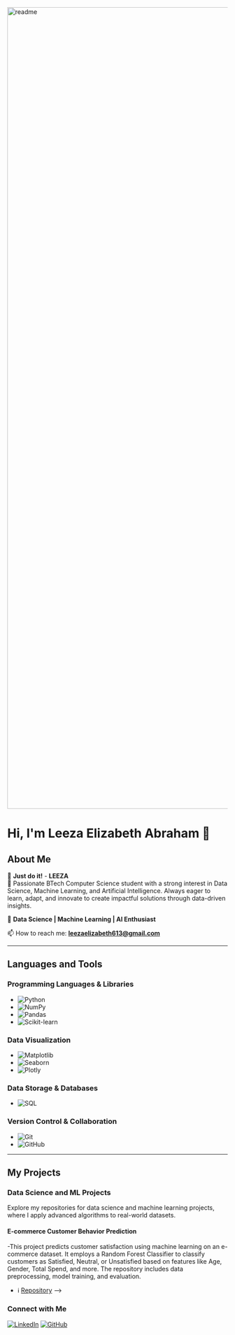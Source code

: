 
<img width="1834" alt="readme" src="https://github.com/leaish613/leaish613/assets/146575698/f151002d-7c64-4d41-a7d4-1bacad7d466a">

# Hi, I'm Leeza Elizabeth Abraham 👋

## About Me

🔭 **Just do it!** - **LEEZA**  
🌱 Passionate BTech Computer Science student with a strong interest in Data Science, Machine Learning, and Artificial Intelligence. Always eager to learn, adapt, and innovate to create impactful solutions through data-driven insights.

🤖 **Data Science | Machine Learning | AI Enthusiast**

📫 How to reach me: **leezaelizabeth613@gmail.com**

---

## Languages and Tools

### Programming Languages & Libraries
- ![Python](https://img.shields.io/badge/-Python-333333?style=flat&logo=python)
- ![NumPy](https://img.shields.io/badge/-NumPy-333333?style=flat&logo=numpy)
- ![Pandas](https://img.shields.io/badge/-Pandas-333333?style=flat&logo=pandas)
- ![Scikit-learn](https://img.shields.io/badge/-Scikit-learn-333333?style=flat&logo=scikit-learn)
  <!--![TensorFlow](https://img.shields.io/badge/-TensorFlow-333333?style=flat&logo=tensorflow)
  ![Keras](https://img.shields.io/badge/-Keras-333333?style=flat&logo=keras)  ![PyTorch](https://img.shields.io/badge/-PyTorch-333333?style=flat&logo=pytorch)   ![XGBoost](https://img.shields.io/badge/-XGBoost-333333?style=flat&logo=xgboost)![LightGBM](https://img.shields.io/badge/-LightGBM-333333?style=flat&logo=lightgbm)-->

### Data Visualization
- ![Matplotlib](https://img.shields.io/badge/-Matplotlib-333333?style=flat&logo=matplotlib)
- ![Seaborn](https://img.shields.io/badge/-Seaborn-333333?style=flat&logo=seaborn)
- ![Plotly](https://img.shields.io/badge/-Plotly-333333?style=flat&logo=plotly)


<!--
### Data Processing & Big Data
- ![Apache Spark](https://img.shields.io/badge/-Apache%20Spark-333333?style=flat&logo=apache-spark)
- ![Dask](https://img.shields.io/badge/-Dask-333333?style=flat&logo=dask)

### Cloud & Deployment
- ![AWS](https://img.shields.io/badge/-AWS-333333?style=flat&logo=amazon-aws)
- ![Google Cloud](https://img.shields.io/badge/-Google%20Cloud-333333?style=flat&logo=google-cloud)
- ![Microsoft Azure](https://img.shields.io/badge/-Microsoft%20Azure-333333?style=flat&logo=microsoft-azure)
-->
### Data Storage & Databases
- ![SQL](https://img.shields.io/badge/-SQL-333333?style=flat&logo=postgresql)
<!-- - ![MongoDB](https://img.shields.io/badge/-MongoDB-333333?style=flat&logo=mongodb) -->
 
### Version Control & Collaboration
- ![Git](https://img.shields.io/badge/-Git-333333?style=flat&logo=git)
- ![GitHub](https://img.shields.io/badge/-GitHub-333333?style=flat&logo=github)

---

## My Projects

### Data Science and ML Projects
Explore my repositories for data science and machine learning projects, where I apply advanced algorithms to real-world datasets.

####  E-commerce Customer Behavior Prediction
-This project predicts customer satisfaction using machine learning on an e-commerce dataset. It employs a Random Forest Classifier to classify customers as Satisfied, Neutral, or Unsatisfied based on features like Age, Gender, Total Spend, and more. The repository includes data preprocessing, model training, and evaluation.

- ℹ️ [Repository](https://github.com/leaish613/e_commerce_customer_behavior_prediction) -->
<!-- - 🌐 [Live Demo](https://leaish613.github.io/portfolio)
---




<!-- ### Coding Profiles

[![HackerRank](https://img.shields.io/badge/HackerRank-Profile-brightgreen)](https://www.hackerrank.com/leezaelizabethabraham)

### My Workspace

- **Editor**: VS Code
- **OS**: Windows 10
- **Keyboard**: Logitech K380
- **Mouse**: Logitech M337

### GitHub Stats

![Leeza's GitHub Stats](https://github-readme-stats.vercel.app/api?username=nibinpsreenivas&show_icons=true&theme=radical) -->


<!-- ### Portfolio Website
My personal portfolio showcasing my projects and skills.

- ℹ️ [Portfolio Repository](https://github.com/leaish613/portfolio) -->
<!-- - 🌐 [Live Demo](https://leaish613.github.io/portfolio) -->




<!-- Feel free to explore my repositories to see more of my work! -->

### Connect with Me

<!-- [![Portfolio](https://img.shields.io/badge/Portfolio-Website-blue)](https://nibinpsreenivas.github.io/Portfolio-Website-Using-React_deploy/) -->
[![LinkedIn](https://img.shields.io/badge/LinkedIn-Profile-blue)](https://www.linkedin.com/in/leeza-elizabeth-abraham-a71438291/)
[![GitHub](https://img.shields.io/badge/GitHub-Profile-blue)](https://github.com/leaish613/)
